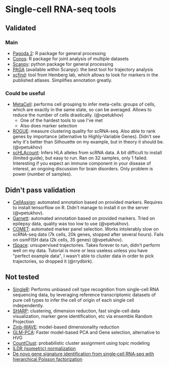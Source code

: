 # Single-cell RNA-seq tools

## Validated

### Main

- [Pagoda 2](https://github.com/hms-dbmi/pagoda2/): R package for general processing
- [Conos](https://github.com/hms-dbmi/conos/): R package for joint analysis of multiple datasets
- [Scanpy](https://github.com/theislab/scanpy/): python package for general processing
- [PAGA](https://github.com/theislab/paga) (available within Scanpy): the best tool for trajectory analysis
- [scfind](https://scfind.sanger.ac.uk/): tool from Hemberg lab, which allows to look for markers in the published atlases. Simplifies annotation greatly.

### Could be useful

- [MetaCell](https://genomebiology.biomedcentral.com/articles/10.1186/s13059-019-1812-2): performs cell grouping to infer meta-cells: groups of cells, which are exactly in the same state, so can be averaged. Allows to reduce the number of cells drastically. (@vpetukhov)
  - One of the hardest tools to use I've met
  - Also does marker selection
- [ROGUE](https://www.biorxiv.org/content/10.1101/819581v1): measure clustering quality for scRNA-seq. Also able to rank genes by importance (alternative to Highly-Variable Genes). Didn't see why it's better than Silhouette on my example, but in theory it should be. (@vpetukhov)
- [scHLAcount](https://github.com/10XGenomics/scHLAcount): Infers HLA alleles from scRNA data. A bit difficult to install (limited guide), but easy to run. Ran on 32 samples, only 1 failed. Interesting if you expect an immune component in your disease of interest, an ongoing discussion for brain disorders. Only problem is power (number of samples).

## Didn't pass validation

- [CellAssign](https://github.com/irrationone/cellassign): automated annotation based on provided markers. Requires to install tensorflow on R. Didn't manage to install it on the server (@vpetukhov).
- [Garnett](https://cole-trapnell-lab.github.io/garnett/): automated annotation based on provided markers. Tried on epilepsy data, quality was too low to use (@vpetukhov).
- [COMET](https://www.embopress.org/doi/10.15252/msb.20199005): automated marker panel selection. Works intolerably slow on scRNA-seq data (7k cells, 20k genes, stopped after several hours). Fails on osmFISH data (2k cells, 35 genes) (@vpetukhov).
- [tSpace](https://github.com/hylasD/tSpace): unsupervised trajectories. Takes forever to run, didn't perform well on my data. Tutorial is more or less useless unless you have "perfect example data", I wasn't able to cluster data in order to pick trajectories, so dropped it (@rrydbirk).

## Not tested

- [SingleR](https://bioconductor.org/packages/devel/bioc/html/SingleR.html): Performs unbiased cell type recognition from single-cell RNA sequencing data, by leveraging reference transcriptomic datasets of pure cell types to infer the cell of origin of each single cell independently.
- [SHARP](https://github.com/shibiaowan/SHARP): clustering, dimension reduction, fast single-cell data visualization, marker gene identification, etc via ensemble Random Projection
- [Zinb-WAVE](https://www.nature.com/articles/s41467-017-02554-5): model-based dimensionality reduction
- [GLM-PCA](https://www.biorxiv.org/content/10.1101/574574v1): Faster model-based PCA and Gene selection, alternative to HVG
- [CountClust](https://github.com/kkdey/CountClust): probabilistic cluster assignment using topic modeling
- [ILDR (isometric) normalization](https://www.ncbi.nlm.nih.gov/pmc/articles/PMC6084572/pdf/bty175.pdf)
- [De novo gene signature identification from single‐cell RNA‐seq with hierarchical Poisson factorization](https://www.embopress.org/doi/full/10.15252/msb.20188557)
